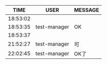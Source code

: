 TIME | USER | MESSAGE
--- | --- | ---
18:53:02 | | 
18:53:35 | test-manager | OK
18:53:37 | | 
21:52:27 | test-manager | 可
22:02:45 | test-manager | OK了
